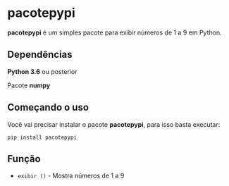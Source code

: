 # pacotepypi

**pacotepypi** é um simples pacote para exibir números de 1 a 9 em Python.

## Dependências
**Python 3.6** ou posterior

Pacote **numpy**


## Começando o uso
Você vai precisar instalar o pacote **pacotepypi**, para isso basta executar:
```
pip install pacotepypi
```

## Função

* `exibir ()` - Mostra números de 1 a 9



